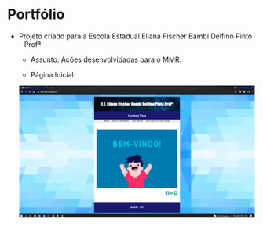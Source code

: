 # Portfólio 

- Projeto criado para a Escola Estadual Eliana Fischer Bambi Delfino Pinto - Profª.

  - Assunto: Ações desenvolvidadas para o MMR.

  - Página Inicial:

  <img src="https://github.com/t-Kurnik/portfolio-escola-/blob/main/site-imagens/home.PNG">

